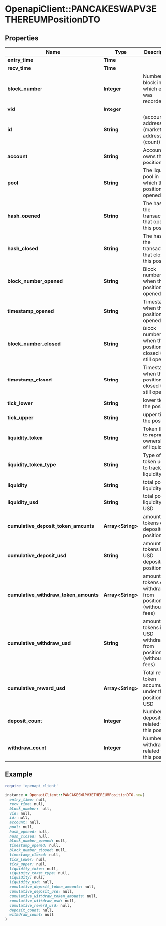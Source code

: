 # OpenapiClient::PANCAKESWAPV3ETHEREUMPositionDTO

## Properties

| Name | Type | Description | Notes |
| ---- | ---- | ----------- | ----- |
| **entry_time** | **Time** |  | [optional] |
| **recv_time** | **Time** |  | [optional] |
| **block_number** | **Integer** | Number of block in which entity was recorded. | [optional] |
| **vid** | **Integer** |  | [optional] |
| **id** | **String** | (account address)-(market address)-(count) | [optional] |
| **account** | **String** | Account that owns this position | [optional] |
| **pool** | **String** | The liquidity pool in which this position was opened | [optional] |
| **hash_opened** | **String** | The hash of the transaction that opened this position | [optional] |
| **hash_closed** | **String** | The hash of the transaction that closed this position | [optional] |
| **block_number_opened** | **String** | Block number of when the position was opened | [optional] |
| **timestamp_opened** | **String** | Timestamp when the position was opened | [optional] |
| **block_number_closed** | **String** | Block number of when the position was closed (0 if still open) | [optional] |
| **timestamp_closed** | **String** | Timestamp when the position was closed (0 if still open) | [optional] |
| **tick_lower** | **String** | lower tick of the position | [optional] |
| **tick_upper** | **String** | upper tick of the position | [optional] |
| **liquidity_token** | **String** | Token that is to represent ownership of liquidity | [optional] |
| **liquidity_token_type** | **String** | Type of token used to track liquidity | [optional] |
| **liquidity** | **String** | total position liquidity | [optional] |
| **liquidity_usd** | **String** | total position liquidity in USD | [optional] |
| **cumulative_deposit_token_amounts** | **Array&lt;String&gt;** | amount of tokens ever deposited to position | [optional] |
| **cumulative_deposit_usd** | **String** | amount of tokens in USD deposited to position | [optional] |
| **cumulative_withdraw_token_amounts** | **Array&lt;String&gt;** | amount of tokens ever withdrawn from position (without fees) | [optional] |
| **cumulative_withdraw_usd** | **String** | amount of tokens in USD withdrawn from position (without fees) | [optional] |
| **cumulative_reward_usd** | **Array&lt;String&gt;** | Total reward token accumulated under this position, in USD | [optional] |
| **deposit_count** | **Integer** | Number of deposits related to this position | [optional] |
| **withdraw_count** | **Integer** | Number of withdrawals related to this position | [optional] |

## Example

```ruby
require 'openapi_client'

instance = OpenapiClient::PANCAKESWAPV3ETHEREUMPositionDTO.new(
  entry_time: null,
  recv_time: null,
  block_number: null,
  vid: null,
  id: null,
  account: null,
  pool: null,
  hash_opened: null,
  hash_closed: null,
  block_number_opened: null,
  timestamp_opened: null,
  block_number_closed: null,
  timestamp_closed: null,
  tick_lower: null,
  tick_upper: null,
  liquidity_token: null,
  liquidity_token_type: null,
  liquidity: null,
  liquidity_usd: null,
  cumulative_deposit_token_amounts: null,
  cumulative_deposit_usd: null,
  cumulative_withdraw_token_amounts: null,
  cumulative_withdraw_usd: null,
  cumulative_reward_usd: null,
  deposit_count: null,
  withdraw_count: null
)
```


